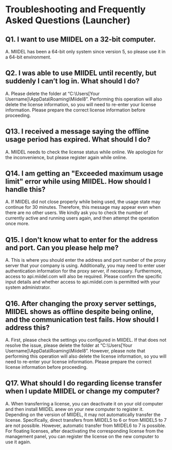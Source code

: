 # Troubleshooting and Frequently Asked Questions (Launcher)

## Q1. I want to use MIIDEL on a 32-bit computer.

A. MIIDEL has been a 64-bit only system since version 5, so please use it in a 64-bit environment.

## Q2. I was able to use MIIDEL until recently, but suddenly I can’t log in. What should I do?

A. Please delete the folder at “C:\Users\[Your Username]\AppData\Roaming\Miidel8”. Performing this operation will also delete the license information, so you will need to re-enter your license information. Please prepare the correct license information before proceeding.

## Q13. I received a message saying the offline usage period has expired. What should I do?

A. MIIDEL needs to check the license status while online. We apologize for the inconvenience, but please register again while online.

## Q14. I am getting an "Exceeded maximum usage limit" error while using MIIDEL. How should I handle this?

A. If MIIDEL did not close properly while being used, the usage state may continue for 30 minutes. Therefore, this message may appear even when there are no other users. We kindly ask you to check the number of currently active and running users again, and then attempt the operation once more.

## Q15. I don't know what to enter for the address and port. Can you please help me?

A. This is where you should enter the address and port number of the proxy server that your company is using. Additionally, you may need to enter user authentication information for the proxy server, if necessary. Furthermore, access to api.miidel.com will also be required. Please confirm the specific input details and whether access to api.miidel.com is permitted with your system administrator.

## Q16. After changing the proxy server settings, MIIDEL shows as offline despite being online, and the communication test fails. How should I address this?

A. First, please check the settings you configured in MIIDEL. If that does not resolve the issue, please delete the folder at “C:\Users\[Your Username]\AppData\Roaming\Miidel8”. However, please note that performing this operation will also delete the license information, so you will need to re-enter your license information. Please prepare the correct license information before proceeding.

## Q17. What should I do regarding license transfer when I update MIIDEL or change my computer?

A. When transferring a license, you can deactivate it on your old computer and then install MIIDEL anew on your new computer to register it. Depending on the version of MIIDEL, it may not automatically transfer the license. Specifically, direct transfers from MIIDEL5 to 6 or from MIIDEL5 to 7 are not possible. However, automatic transfer from MIIDEL6 to 7 is possible. For floating licenses, after deactivating the corresponding license from the management panel, you can register the license on the new computer to use it again.